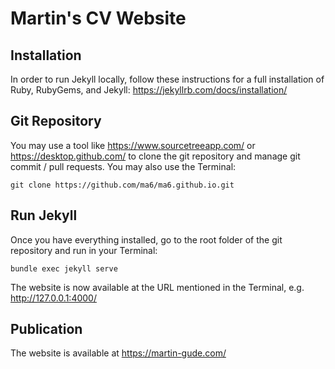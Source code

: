 # Martin's CV Website

## Installation

In order to run Jekyll locally, follow these instructions for a full installation of Ruby, RubyGems, and Jekyll: https://jekyllrb.com/docs/installation/

## Git Repository

You may use a tool like https://www.sourcetreeapp.com/ or https://desktop.github.com/ to clone the git repository and manage git commit / pull requests. You may also use the Terminal:

```git clone https://github.com/ma6/ma6.github.io.git```

## Run Jekyll

Once you have everything installed, go to the root folder of the git repository and run in your Terminal:

```bundle exec jekyll serve```

The website is now available at the URL mentioned in the Terminal, e.g. http://127.0.0.1:4000/

## Publication

The website is available at https://martin-gude.com/
